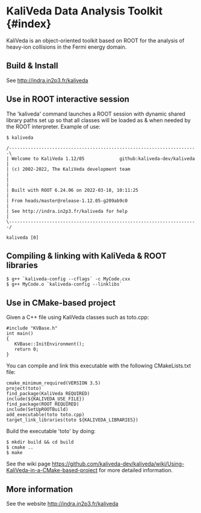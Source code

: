 # KaliVeda Data Analysis Toolkit {#index}

KaliVeda is an object-oriented toolkit based on ROOT for the analysis of heavy-ion collisions in the Fermi energy domain.

## Build & Install

See http://indra.in2p3.fr/kaliveda

## Use in ROOT interactive session

The 'kaliveda' command launches a ROOT session with dynamic shared library paths set up so that all classes will be loaded as & when needed by the ROOT interpreter. Example of use:

    $ kaliveda
    
    /----------------------------------------------------------------------\
    | Welcome to KaliVeda 1.12/05             github:kaliveda-dev/kaliveda |
    | (c) 2002-2022, The KaliVeda development team                         |
    |                                                                      |
    | Built with ROOT 6.24.06 on 2022-03-18, 10:11:25                      |
    | From heads/master@release-1.12.05-g209ab9c0                          |
    | See http://indra.in2p3.fr/kaliveda for help                          |
    \----------------------------------------------------------------------/

    kaliveda [0] 

## Compiling & linking with KaliVeda & ROOT libraries

    $ g++ `kaliveda-config --cflags` -c MyCode.cxx
    $ g++ MyCode.o `kaliveda-config --linklibs` 

## Use in CMake-based project

Given a C++ file using KaliVeda classes such as toto.cpp:

    #include "KVBase.h"
    int main()
    {
       KVBase::InitEnvironment();
       return 0;
    }

You can compile and link this executable with the following CMakeLists.txt file:

    cmake_minimum_required(VERSION 3.5)
    project(toto)
    find_package(KaliVeda REQUIRED)
    include(${KALIVEDA_USE_FILE})
    find_package(ROOT REQUIRED)
    include(SetUpROOTBuild)
    add_executable(toto toto.cpp)
    target_link_libraries(toto ${KALIVEDA_LIBRARIES})

Build the executable 'toto' by doing:

    $ mkdir build && cd build
    $ cmake ..
    $ make

See the wiki page https://github.com/kaliveda-dev/kaliveda/wiki/Using-KaliVeda-in-a-CMake-based-project for more detailed information.

## More information

See the website http://indra.in2p3.fr/kaliveda


